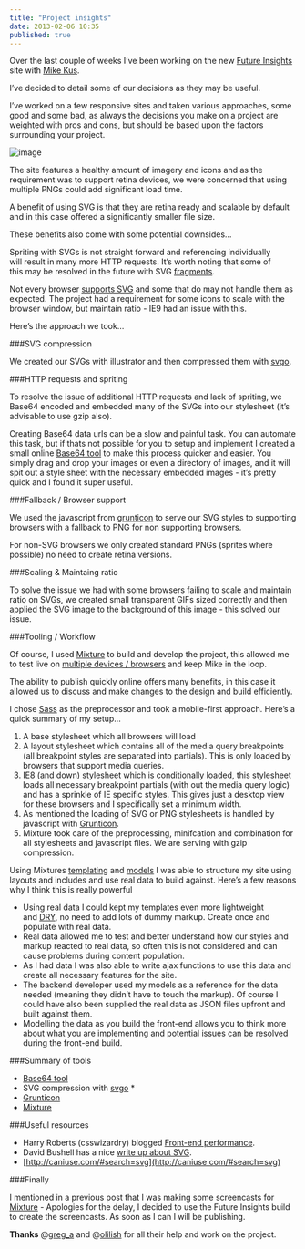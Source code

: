 ```yaml
---
title: "Project insights"
date: 2013-02-06 10:35
published: true
---
```


Over the last couple of weeks I&#8217;ve been working on the new [Future Insights](http://futureinsightslive.com) site with [Mike Kus](http://mikekus.com).

I&#8217;ve decided to detail some of our decisions as they may be useful.

I&#8217;ve worked on a few responsive sites and taken various approaches, some good and some bad, as always the decisions you make on a project are weighted with pros and cons, but should be based upon the factors surrounding your project.

![image](http://media.tumblr.com/0a7c17641437b61e9b2b2386ad0145d7/tumblr_inline_mhujprxoMX1qz4rgp.png)

The site features a healthy amount of imagery and icons and as the requirement was to support retina devices, we were concerned that using multiple PNGs could add significant load time.

A benefit of using SVG is that they are retina ready and scalable by default and in this case offered a significantly smaller file size.

These benefits also come with some potential downsides&#8230;

Spriting with SVGs is not straight forward and referencing individually will result in many more HTTP requests. It&#8217;s worth noting that some of this may be resolved in the future with SVG [fragments](http://www.broken-links.com/2012/08/14/better-svg-sprites-with-fragment-identifiers/).

Not every browser [supports SVG](http://caniuse.com/#search=svg) and some that do may not handle them as expected. The project had a requirement for some icons to scale with the browser window, but maintain ratio - IE9 had an issue with this.

Here&#8217;s the approach we took&#8230;

###SVG compression

We created our SVGs with illustrator and then compressed them with [svgo](https://github.com/svg/svgo).

###HTTP requests and spriting

To resolve the issue of additional HTTP requests and lack of spriting, we Base64 encoded and embedded many of the SVGs into our stylesheet (it&#8217;s advisable to use gzip also).

Creating Base64 data urls can be a slow and painful task. You can automate this task, but if thats not possible for you to setup and implement I created a small online [Base64 tool](http://neil.mixture.io/non) to make this process quicker and easier. You simply drag and drop your images or even a directory of images, and it will spit out a style sheet with the necessary embedded images - it&#8217;s pretty quick and I found it super useful.

###Fallback / Browser support

We used the javascript from [grunticon](https://github.com/filamentgroup/grunticon) to serve our SVG styles to supporting browsers with a fallback to PNG for non supporting browsers. 

For non-SVG browsers we only created standard PNGs (sprites where possible) no need to create retina versions.

###Scaling &amp; Maintaing ratio

To solve the issue we had with some browsers failing to scale and maintain ratio on SVGs, we created small transparent GIFs sized correctly and then applied the SVG image to the background of this image - this solved our issue.

###Tooling / Workflow

Of course, I used [Mixture](http://mixture.io) to build and develop the project, this allowed me to test live on [multiple devices / browsers](http://www.youtube.com/watch?v=ER-la4wunyo) and keep Mike in the loop.

The ability to publish quickly online offers many benefits, in this case it allowed us to discuss and make changes to the design and build efficiently.

I chose [Sass](http://sass-lang.com/) as the preprocessor and took a mobile-first approach. Here&#8217;s a quick summary of my setup&#8230;

1. A base stylesheet which all browsers will load
2. A layout stylesheet which contains all of the media query breakpoints (all breakpoint styles are separated into partials). This is only loaded by browsers that support media queries.
3. IE8 (and down) stylesheet which is conditionally loaded, this stylesheet loads all necessary breakpoint partials (with out the media query logic) and has a sprinkle of IE specific styles. This gives just a desktop view for these browsers and I specifically set a minimum width.
4. As mentioned the loading of SVG or PNG stylesheets is handled by javascript with [Grunticon](https://github.com/filamentgroup/grunticon).
5. Mixture took care of the preprocessing, minifcation and combination for all stylesheets and javascript files. We are serving with gzip compression.

Using Mixtures [templating](http://docs.mixture.io/templates) and [models](http://docs.mixture.io/models) I was able to structure my site using layouts and includes and use real data to build against. Here&#8217;s a few reasons why I think this is really powerful

* Using real data I could kept my templates even more lightweight and [DRY](http://en.wikipedia.org/wiki/Don), no need to add lots of dummy markup. Create once and populate with real data.
* Real data allowed me to test and better understand how our styles and markup reacted to real data, so often this is not considered and can cause problems during content population.
* As I had data I was also able to write ajax functions to use this data and create all necessary features for the site.
* The backend developer used my models as a reference for the data needed (meaning they didn&#8217;t have to touch the markup). Of course I could have also been supplied the real data as JSON files upfront and built against them.
* Modelling the data as you build the front-end allows you to think more about what you are implementing and potential issues can be resolved during the front-end build.

###Summary of tools

* [Base64 tool](http://neil.mixture.io/non)
* SVG compression with [svgo](https://github.com/svg/svgo) *
* [Grunticon](https://github.com/filamentgroup/grunticon)
* [Mixture](http://mixture.io)

###Useful resources

* Harry Roberts (csswizardry) blogged [Front-end performance](http://csswizardry.com/2013/01/front-end-performance-for-web-designers-and-front-end-developers/).
* David Bushell has a nice [write up about SVG](http://dbushell.com/2013/02/04/a-primer-to-front-end-svg-hacking/).
* [http://caniuse.com/#search=svg](http://caniuse.com/#search=svg)

###Finally

I mentioned in a previous post that I was making some screencasts for [Mixture](http://mixture.io) - Apologies for the delay, I decided to use the Future Insights build to create the screencasts. As soon as I can I will be publishing.

**Thanks** @[greg_a](http://twitter.com/greg_a) and @[olilish](http://twitter.com/olilish) for all their help and work on the project.